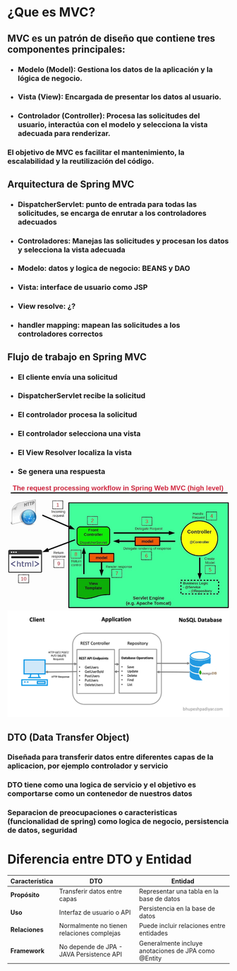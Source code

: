 # ¿Que es MVC?
## MVC es un patrón de diseño que contiene tres componentes principales:

- ### Modelo (Model): Gestiona los datos de la aplicación y la lógica de negocio.
- ### Vista (View): Encargada de presentar los datos al usuario.
- ### Controlador (Controller): Procesa las solicitudes del usuario, interactúa con el modelo y selecciona la vista adecuada para renderizar.

### El objetivo de MVC es facilitar el mantenimiento, la escalabilidad y la reutilización del código.

## Arquitectura de Spring MVC
- ### DispatcherServlet: punto de entrada para todas las solicitudes, se encarga de enrutar a los controladores adecuados
- ### Controladores: Manejas las solicitudes y procesan los datos y selecciona la vista adecuada
- ### Modelo: datos y logica de negocio: BEANS y DAO
- ### Vista: interface de usuario como JSP
- ### View resolve: ¿?
- ### handler mapping: mapean las solicitudes a los controladores correctos

## Flujo de trabajo en Spring MVC
- ### El cliente envía una solicitud
- ### DispatcherServlet recibe la solicitud
- ### El controlador procesa la solicitud
- ### El controlador selecciona una vista
- ### El View Resolver localiza la vista
- ### Se genera una respuesta

![Texto alternativo de imagen](img/mvc.png)
![Texto alternativo de imagen](img/apirest.png)

## DTO (Data Transfer Object)
### Diseñada para transferir datos entre diferentes capas de la aplicacion, por ejemplo controlador y servicio
### DTO tiene como una logica de servicio y el objetivo es comportarse como un contenedor de nuestros datos
### Separacion de preocupaciones o caracteristicas (funcionalidad de spring) como logica de negocio, persistencia de datos, seguridad

# Diferencia entre DTO y Entidad

| Característica | DTO                                        | Entidad |
|----------------|--------------------------------------------|---------|
| **Propósito** | Transferir datos entre capas               | Representar una tabla en la base de datos |
| **Uso** | Interfaz de usuario o API                  | Persistencia en la base de datos |
| **Relaciones** | Normalmente no tienen relaciones complejas | Puede incluir relaciones entre entidades |
| **Framework** | No depende de JPA - JAVA Persistence API   | Generalmente incluye anotaciones de JPA como @Entity |